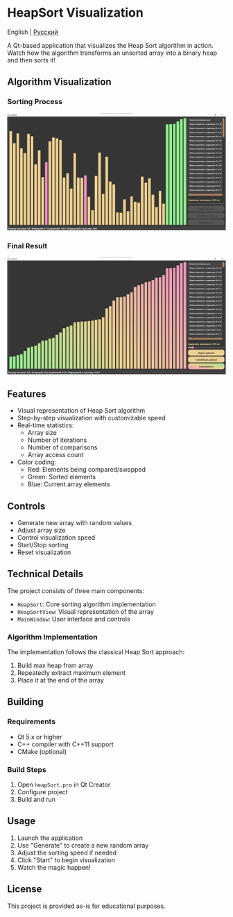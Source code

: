# HeapSort Visualization

English | [Русский](README-RU.md)

A Qt-based application that visualizes the Heap Sort algorithm in action. Watch how the algorithm transforms an unsorted array into a binary heap and then sorts it!

## Algorithm Visualization

### Sorting Process
![Sorting Process](media/process.png)

### Final Result
![Finished Sort](media/finish.png)

## Features

- Visual representation of Heap Sort algorithm
- Step-by-step visualization with customizable speed
- Real-time statistics:
  - Array size
  - Number of iterations
  - Number of comparisons
  - Array access count
- Color coding:
  - Red: Elements being compared/swapped
  - Green: Sorted elements
  - Blue: Current array elements

## Controls

- Generate new array with random values
- Adjust array size
- Control visualization speed
- Start/Stop sorting
- Reset visualization

## Technical Details

The project consists of three main components:
- `HeapSort`: Core sorting algorithm implementation
- `HeapSortView`: Visual representation of the array
- `MainWindow`: User interface and controls

### Algorithm Implementation
The implementation follows the classical Heap Sort approach:
1. Build max heap from array
2. Repeatedly extract maximum element
3. Place it at the end of the array

## Building

### Requirements
- Qt 5.x or higher
- C++ compiler with C++11 support
- CMake (optional)

### Build Steps
1. Open `heapSort.pro` in Qt Creator
2. Configure project
3. Build and run

## Usage

1. Launch the application
2. Use "Generate" to create a new random array
3. Adjust the sorting speed if needed
4. Click "Start" to begin visualization
5. Watch the magic happen!

## License
This project is provided as-is for educational purposes.
